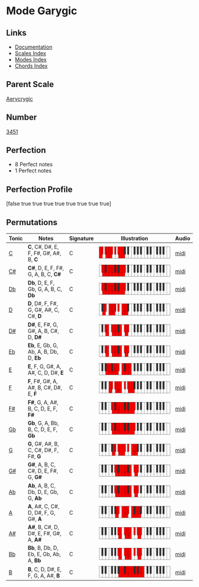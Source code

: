 # Mode Garygic

## Links

- [Documentation](index.md)
- [Scales Index](Scales.md)
- [Modes Index](Modes.md)
- [Chords Index](Chords.md)

## Parent Scale

[Aerycrygic](ScaleAerycrygic.md)

## Number

[3451](https://ianring.com/musictheory/scales/3451)

## Perfection

- 8 Perfect notes
- 1 Perfect notes

## Perfection Profile

[false true true true true true true true true]

## Permutations

| Tonic | Notes | Signature | Illustration | Audio |
|-------|-------|-----------|--------------|-------|
| [C](ModeCNaturalGarygic.md) | **C**, C#, D#, E, F, F#, G#, A#, B, **C** | C | ![CNaturalGarygic](ModeCNaturalGarygic.png) | [midi](https://github.com/edipermadi/music/blob/main/docs/ModeCNaturalGarygic.mid?raw=true) |
| [C#](ModeCSharpGarygic.md) | **C#**, D, E, F, F#, G, A, B, C, **C#** | C | ![CSharpGarygic](ModeCSharpGarygic.png) | [midi](https://github.com/edipermadi/music/blob/main/docs/ModeCSharpGarygic.mid?raw=true) |
| [Db](ModeDFlatGarygic.md) | **Db**, D, E, F, Gb, G, A, B, C, **Db** | C | ![DFlatGarygic](ModeDFlatGarygic.png) | [midi](https://github.com/edipermadi/music/blob/main/docs/ModeDFlatGarygic.mid?raw=true) |
| [D](ModeDNaturalGarygic.md) | **D**, D#, F, F#, G, G#, A#, C, C#, **D** | C | ![DNaturalGarygic](ModeDNaturalGarygic.png) | [midi](https://github.com/edipermadi/music/blob/main/docs/ModeDNaturalGarygic.mid?raw=true) |
| [D#](ModeDSharpGarygic.md) | **D#**, E, F#, G, G#, A, B, C#, D, **D#** | C | ![DSharpGarygic](ModeDSharpGarygic.png) | [midi](https://github.com/edipermadi/music/blob/main/docs/ModeDSharpGarygic.mid?raw=true) |
| [Eb](ModeEFlatGarygic.md) | **Eb**, E, Gb, G, Ab, A, B, Db, D, **Eb** | C | ![EFlatGarygic](ModeEFlatGarygic.png) | [midi](https://github.com/edipermadi/music/blob/main/docs/ModeEFlatGarygic.mid?raw=true) |
| [E](ModeENaturalGarygic.md) | **E**, F, G, G#, A, A#, C, D, D#, **E** | C | ![ENaturalGarygic](ModeENaturalGarygic.png) | [midi](https://github.com/edipermadi/music/blob/main/docs/ModeENaturalGarygic.mid?raw=true) |
| [F](ModeFNaturalGarygic.md) | **F**, F#, G#, A, A#, B, C#, D#, E, **F** | C | ![FNaturalGarygic](ModeFNaturalGarygic.png) | [midi](https://github.com/edipermadi/music/blob/main/docs/ModeFNaturalGarygic.mid?raw=true) |
| [F#](ModeFSharpGarygic.md) | **F#**, G, A, A#, B, C, D, E, F, **F#** | C | ![FSharpGarygic](ModeFSharpGarygic.png) | [midi](https://github.com/edipermadi/music/blob/main/docs/ModeFSharpGarygic.mid?raw=true) |
| [Gb](ModeGFlatGarygic.md) | **Gb**, G, A, Bb, B, C, D, E, F, **Gb** | C | ![GFlatGarygic](ModeGFlatGarygic.png) | [midi](https://github.com/edipermadi/music/blob/main/docs/ModeGFlatGarygic.mid?raw=true) |
| [G](ModeGNaturalGarygic.md) | **G**, G#, A#, B, C, C#, D#, F, F#, **G** | C | ![GNaturalGarygic](ModeGNaturalGarygic.png) | [midi](https://github.com/edipermadi/music/blob/main/docs/ModeGNaturalGarygic.mid?raw=true) |
| [G#](ModeGSharpGarygic.md) | **G#**, A, B, C, C#, D, E, F#, G, **G#** | C | ![GSharpGarygic](ModeGSharpGarygic.png) | [midi](https://github.com/edipermadi/music/blob/main/docs/ModeGSharpGarygic.mid?raw=true) |
| [Ab](ModeAFlatGarygic.md) | **Ab**, A, B, C, Db, D, E, Gb, G, **Ab** | C | ![AFlatGarygic](ModeAFlatGarygic.png) | [midi](https://github.com/edipermadi/music/blob/main/docs/ModeAFlatGarygic.mid?raw=true) |
| [A](ModeANaturalGarygic.md) | **A**, A#, C, C#, D, D#, F, G, G#, **A** | C | ![ANaturalGarygic](ModeANaturalGarygic.png) | [midi](https://github.com/edipermadi/music/blob/main/docs/ModeANaturalGarygic.mid?raw=true) |
| [A#](ModeASharpGarygic.md) | **A#**, B, C#, D, D#, E, F#, G#, A, **A#** | C | ![ASharpGarygic](ModeASharpGarygic.png) | [midi](https://github.com/edipermadi/music/blob/main/docs/ModeASharpGarygic.mid?raw=true) |
| [Bb](ModeBFlatGarygic.md) | **Bb**, B, Db, D, Eb, E, Gb, Ab, A, **Bb** | C | ![BFlatGarygic](ModeBFlatGarygic.png) | [midi](https://github.com/edipermadi/music/blob/main/docs/ModeBFlatGarygic.mid?raw=true) |
| [B](ModeBNaturalGarygic.md) | **B**, C, D, D#, E, F, G, A, A#, **B** | C | ![BNaturalGarygic](ModeBNaturalGarygic.png) | [midi](https://github.com/edipermadi/music/blob/main/docs/ModeBNaturalGarygic.mid?raw=true) |
